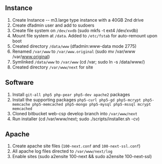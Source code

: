 ## Instance

1. Create Instance -- m3.large type instance with a 40GB 2nd drive
2. Create dfadmin user and add to sudoers
3. Create file system on `/dev/xvdb` (sudo mkfs -t ext4 /dev/xvdb)
4. Mount file system at `/data`. Added to `/etc/fstab` for auto-remount upon boot
5. Created directory `/data/www` (dfadmin:www-data mode 2775)
6. Renamed `/var/www` to `/var/www.original` (sudo mv /var/www /var/www.original)
7. Symlinked `/data/www` to `/var/www` (cd /var; sudo ln -s /data/www/)
8. Created directory `/var/www/next` for site

## Software

1. Install `git-all php5 php-pear php5-dev apache2` packages
2. Install the supporting packages `php5-curl php5-gd php5-mcrypt php5-memcache php5-memcached php5-mongo php5-mysql php5-mssql mcrypt memcached`
3. Cloned bitbucket web-csp develop branch into `/var/www/next`
4. Run installer (cd /var/www/next; sudo ./scripts/installer.sh -cv)

## Apache

1. Create apache site files (`100-next.conf` and `100-next-ssl.conf`)
2. All apache log files directed to `/var/www/next/log`
3. Enable sites (sudo a2ensite 100-next && sudo a2ensite 100-next-ssl)
